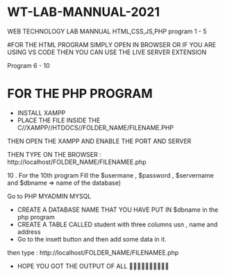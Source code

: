 # WT-LAB-MANNUAL-2021
WEB TECHNOLOGY LAB MANNUAL HTML,CSS,JS,PHP
program 1 - 5

#FOR THE HTML PROGRAM SIMPLY OPEN IN BROWSER OR  IF YOU ARE USING VS CODE THEN YOU CAN USE THE LIVE SERVER EXTENSION

Program 6 - 10
# FOR THE PHP PROGRAM 

* INSTALL XAMPP 
* PLACE THE FILE INSIDE THE C//XAMPP//HTDOCS//FOLDER_NAME/FILENAME.PHP

THEN OPEN THE XAMPP AND ENABLE THE PORT AND SERVER 

THEN TYPE ON THE BROWSER : http://localhost/FOLDER_NAME/FILENAMEE.php


10 . For the 10th  program 
Fill the $usermane , $password , $servername  and $dbname => name of the database)

Go to PHP MYADMIN MYSQL

* CREATE A DATABASE NAME THAT YOU HAVE PUT IN $dbname in the php program
* CREATE A TABLE CALLED student with three columns usn , name and address
* Go to  the insett button and then add some data in it.


then type : http://localhost/FOLDER_NAME/FILENAMEE.php

* HOPE YOU GOT THE OUTPUT OF ALL 
                                    🚀🤘🤘🤘🤘🤘🤘🤘🤘🤘
